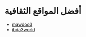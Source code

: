# أفضل المواقع الثقافية

- [mawdoo3](http://mawdoo3.com/)
- [ibda3world](http://www.ibda3world.com/)
